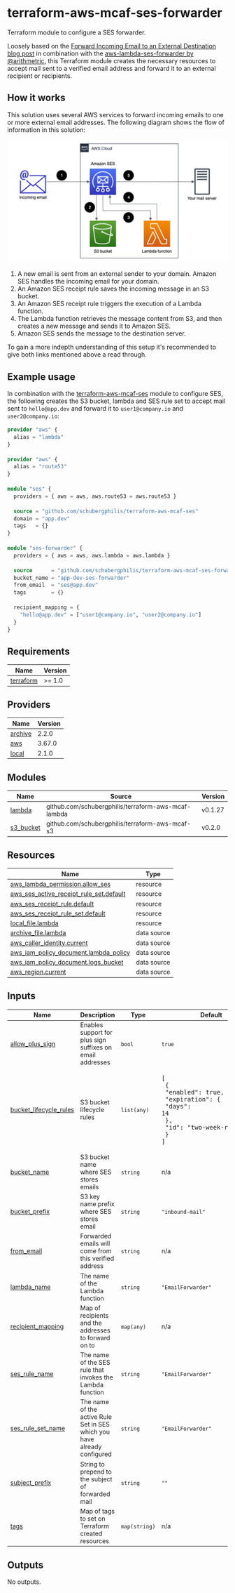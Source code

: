 # terraform-aws-mcaf-ses-forwarder

Terraform module to configure a SES forwarder.

Loosely based on the [Forward Incoming Email to an External Destination blog post](https://aws.amazon.com/blogs/messaging-and-targeting/forward-incoming-email-to-an-external-destination/) in combination with the [aws-lambda-ses-forwarder by @arithmetric](https://github.com/arithmetric/aws-lambda-ses-forwarder), this Terraform module creates the necessary resources to accept mail sent to a verified email address and forward it to an external recipient or recipients.

## How it works

This solution uses several AWS services to forward incoming emails to one or more external email addresses. The following diagram shows the flow of information in this solution:

![Architecture](./images/Architecture.png)

1. A new email is sent from an external sender to your domain. Amazon SES handles the incoming email for your domain.
2. An Amazon SES receipt rule saves the incoming message in an S3 bucket.
3. An Amazon SES receipt rule triggers the execution of a Lambda function.
4. The Lambda function retrieves the message content from S3, and then creates a new message and sends it to Amazon SES.
5. Amazon SES sends the message to the destination server.

To gain a more indepth understanding of this setup it's recommended to give both links mentioned above a read through.

## Example usage

In combination with the [terraform-aws-mcaf-ses](https://github.com/schubergphilis/terraform-aws-mcaf-ses) module to configure SES, the following creates the S3 bucket, lambda and SES rule set to accept mail sent to `hello@app.dev` and forward it to `user1@company.io` and `user2@company.io`:

```terraform
provider "aws" {
  alias = "lambda"
}

provider "aws" {
  alias = "route53"
}

module "ses" {
  providers = { aws = aws, aws.route53 = aws.route53 }

  source = "github.com/schubergphilis/terraform-aws-mcaf-ses"
  domain = "app.dev"
  tags   = {}
}

module "ses-forwarder" {
  providers = { aws = aws, aws.lambda = aws.lambda }

  source      = "github.com/schubergphilis/terraform-aws-mcaf-ses-forwarder"
  bucket_name = "app-dev-ses-forwarder"
  from_email  = "ses@app.dev"
  tags        = {}

  recipient_mapping = {
    "hello@app.dev" = ["user1@company.io", "user2@company.io"]
  }
}
```

<!--- BEGIN_TF_DOCS --->
## Requirements

| Name                                                                      | Version |
| ------------------------------------------------------------------------- | ------- |
| <a name="requirement_terraform"></a> [terraform](#requirement\_terraform) | >= 1.0  |

## Providers

| Name                                                          | Version |
| ------------------------------------------------------------- | ------- |
| <a name="provider_archive"></a> [archive](#provider\_archive) | 2.2.0   |
| <a name="provider_aws"></a> [aws](#provider\_aws)             | 3.67.0  |
| <a name="provider_local"></a> [local](#provider\_local)       | 2.1.0   |

## Modules

| Name                                                              | Source                                              | Version |
| ----------------------------------------------------------------- | --------------------------------------------------- | ------- |
| <a name="module_lambda"></a> [lambda](#module\_lambda)            | github.com/schubergphilis/terraform-aws-mcaf-lambda | v0.1.27 |
| <a name="module_s3_bucket"></a> [s3\_bucket](#module\_s3\_bucket) | github.com/schubergphilis/terraform-aws-mcaf-s3     | v0.2.0  |

## Resources

| Name                                                                                                                                               | Type        |
| -------------------------------------------------------------------------------------------------------------------------------------------------- | ----------- |
| [aws_lambda_permission.allow_ses](https://registry.terraform.io/providers/hashicorp/aws/latest/docs/resources/lambda_permission)                   | resource    |
| [aws_ses_active_receipt_rule_set.default](https://registry.terraform.io/providers/hashicorp/aws/latest/docs/resources/ses_active_receipt_rule_set) | resource    |
| [aws_ses_receipt_rule.default](https://registry.terraform.io/providers/hashicorp/aws/latest/docs/resources/ses_receipt_rule)                       | resource    |
| [aws_ses_receipt_rule_set.default](https://registry.terraform.io/providers/hashicorp/aws/latest/docs/resources/ses_receipt_rule_set)               | resource    |
| [local_file.lambda](https://registry.terraform.io/providers/hashicorp/local/latest/docs/resources/file)                                            | resource    |
| [archive_file.lambda](https://registry.terraform.io/providers/hashicorp/archive/latest/docs/data-sources/file)                                     | data source |
| [aws_caller_identity.current](https://registry.terraform.io/providers/hashicorp/aws/latest/docs/data-sources/caller_identity)                      | data source |
| [aws_iam_policy_document.lambda_policy](https://registry.terraform.io/providers/hashicorp/aws/latest/docs/data-sources/iam_policy_document)        | data source |
| [aws_iam_policy_document.logs_bucket](https://registry.terraform.io/providers/hashicorp/aws/latest/docs/data-sources/iam_policy_document)          | data source |
| [aws_region.current](https://registry.terraform.io/providers/hashicorp/aws/latest/docs/data-sources/region)                                        | data source |

## Inputs

| Name                                                                                                     | Description                                                              | Type          | Default                                                                                                                                        | Required |
| -------------------------------------------------------------------------------------------------------- | ------------------------------------------------------------------------ | ------------- | ---------------------------------------------------------------------------------------------------------------------------------------------- | :------: |
| <a name="input_allow_plus_sign"></a> [allow\_plus\_sign](#input\_allow\_plus\_sign)                      | Enables support for plus sign suffixes on email addresses                | `bool`        | `true`                                                                                                                                         |    no    |
| <a name="input_bucket_lifecycle_rules"></a> [bucket\_lifecycle\_rules](#input\_bucket\_lifecycle\_rules) | S3 bucket lifecycle rules                                                | `list(any)`   | <pre>[<br>  {<br>    "enabled": true,<br>    "expiration": {<br>      "days": 14<br>    },<br>    "id": "two-week-retention"<br>  }<br>]</pre> |    no    |
| <a name="input_bucket_name"></a> [bucket\_name](#input\_bucket\_name)                                    | S3 bucket name where SES stores emails                                   | `string`      | n/a                                                                                                                                            |   yes    |
| <a name="input_bucket_prefix"></a> [bucket\_prefix](#input\_bucket\_prefix)                              | S3 key name prefix where SES stores email                                | `string`      | `"inbound-mail"`                                                                                                                               |    no    |
| <a name="input_from_email"></a> [from\_email](#input\_from\_email)                                       | Forwarded emails will come from this verified address                    | `string`      | n/a                                                                                                                                            |   yes    |
| <a name="input_lambda_name"></a> [lambda\_name](#input\_lambda\_name)                                    | The name of the Lambda function                                          | `string`      | `"EmailForwarder"`                                                                                                                             |    no    |
| <a name="input_recipient_mapping"></a> [recipient\_mapping](#input\_recipient\_mapping)                  | Map of recipients and the addresses to forward on to                     | `map(any)`    | n/a                                                                                                                                            |   yes    |
| <a name="input_ses_rule_name"></a> [ses\_rule\_name](#input\_ses\_rule\_name)                            | The name of the SES rule that invokes the Lambda function                | `string`      | `"EmailForwarder"`                                                                                                                             |    no    |
| <a name="input_ses_rule_set_name"></a> [ses\_rule\_set\_name](#input\_ses\_rule\_set\_name)              | The name of the active Rule Set in SES which you have already configured | `string`      | `"EmailForwarder"`                                                                                                                             |    no    |
| <a name="input_subject_prefix"></a> [subject\_prefix](#input\_subject\_prefix)                           | String to prepend to the subject of forwarded mail                       | `string`      | `""`                                                                                                                                           |    no    |
| <a name="input_tags"></a> [tags](#input\_tags)                                                           | Map of tags to set on Terraform created resources                        | `map(string)` | n/a                                                                                                                                            |   yes    |

## Outputs

No outputs.
<!--- END_TF_DOCS --->
